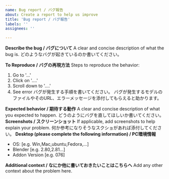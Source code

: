 ```yaml
---
name: Bug report / バグ報告
about: Create a report to help us improve
title: 'Bug report / バグ報告'
labels: ''
assignees: ''

---
```


**Describe the bug / バグについて**
A clear and concise description of what the bug is.
どのようなバグが起きているのか書いてください。

**To Reproduce / バグの再現方法**
Steps to reproduce the behavior:
1. Go to '...'
2. Click on '....'
3. Scroll down to '....'
4. See error
バグが発生する手順を書いてください。
バグが発生するモデルのファイルやそのURL、エラーメッセージを添付してもらえると助かります。

**Expected behavior / 期待する動作**
A clear and concise description of what you expected to happen.
どうのようにバグを直してほしいか書いてください。
**Screenshots / スクリーンショット**
If applicable, add screenshots to help explain your problem.
何か参考になりそうなスクショがあれば添付してください。
**Desktop (please complete the following information) / PC環境情報**
 - OS: [e.g. Win,Mac,ubuntu,Fedora,...]
 - Blender [e.g. 2.80,2.81...]
 - Addon Version [e.g. 076]


**Additional context / なにか他に書いておきたいことはこちらへ**
Add any other context about the problem here.
